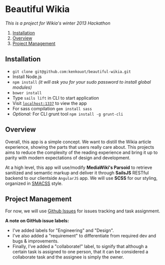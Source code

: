 Beautiful Wikia
===============

*This is a project for Wikia's winter 2013 Hackathon*

1. [Installation](#installation)
2. [Overview](#overview)
4. [Project Management](#project-management)

## Installation
* `git clone git@github.com:kenkouot/beautiful-wikia.git`
* Install Node.js
* `npm install` *(it will ask you for your sudo password to install global modules)*
* `bower install`
* Type `sails lift` in CLI to start application
* Visit [`localhost:1337`](http://localhost:1337) to view the app
* For sass compilation `gem install sass`
* *Optional:* For CLI grunt tool `npm install -g grunt-cli`

## Overview
Overall, this app is a simple concept. We want to distill the Wikia article experience, showing the parts that users really care about. This projects aims to reduce the complexity of the reading experience and bring it up to parity with modern expectations of design and development.

At a high level, this app will use/modify **MediaWiki's Parsoid** to retrieve sanitized and semantic markup and deliver it through **SailsJS** RESTful backend to our clientside `AngularJS` app. We will use **SCSS** for our styling, organized in [SMACSS](http://smacss.com/) style.

## Project Management
For now, we will use [Github Issues](https://github.com/kenkouot/beautiful-wikia/issues) for issues tracking and task assignment.

**A note on GitHub issue labels:**
* I've added labels for "Engineering" and "Design".
* I've also added a "requirement" to differentiate from required dev and bugs & improvements.
* Finally, I've added a "collaborate!" label, to signify that although a certain task is assigned to one person, that it can be considered a collaborate task and the assignee is simply the owner.
